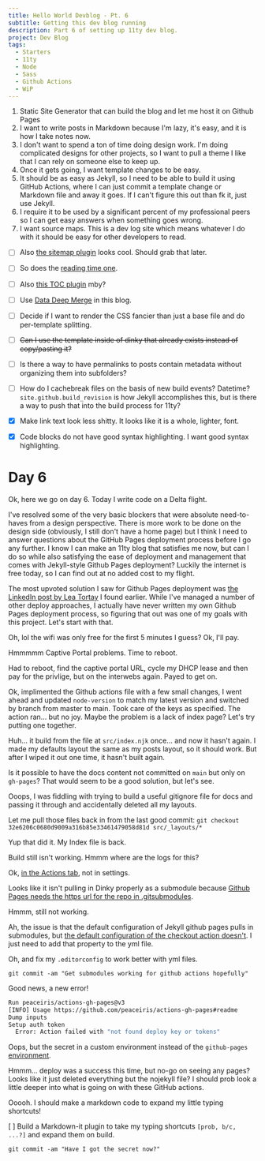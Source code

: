```yaml
---
title: Hello World Devblog - Pt. 6
subtitle: Getting this dev blog running
description: Part 6 of setting up 11ty dev blog.
project: Dev Blog
tags:
  - Starters
  - 11ty
  - Node
  - Sass
  - Github Actions
  - WiP
---
```



1. Static Site Generator that can build the blog and let me host it on Github Pages
2. I want to write posts in Markdown because I'm lazy, it's easy, and it is how I take notes now.
3. I don't want to spend a ton of time doing design work. I'm doing complicated designs for other projects, so I want to pull a theme I like that I can rely on someone else to keep up.
4. Once it gets going, I want template changes to be easy.
5. It should be as easy as Jekyll, so I need to be able to build it using GitHub Actions, where I can just commit a template change or Markdown file and away it goes. If I can't figure this out than fk it, just use Jekyll.
6. I require it to be used by a significant percent of my professional peers so I can get easy answers when something goes wrong.
7. I want source maps. This is a dev log site which means whatever I do with it should be easy for other developers to read.

- [ ] Also [the sitemap plugin](https://www.npmjs.com/package/@quasibit/eleventy-plugin-sitemap) looks cool. Should grab that later.

- [ ] So does the [reading time one](https://www.npmjs.com/package/eleventy-plugin-reading-time).

- [ ] Also [this TOC plugin](https://github.com/jdsteinbach/eleventy-plugin-toc/blob/master/src/BuildTOC.js) mby?

- [ ] Use [Data Deep Merge](https://www.11ty.dev/docs/data-deep-merge/) in this blog.

- [ ] Decide if I want to render the CSS fancier than just a base file and do per-template splitting.

<s>

- [ ] Can I use the template inside of dinky that already exists instead of copy/pasting it?

</s>

- [ ] Is there a way to have permalinks to posts contain metadata without organizing them into subfolders?

- [ ] How do I cachebreak files on the basis of new build events? Datetime? `site.github.build_revision` is how Jekyll accomplishes this, but is there a way to push that into the build process for 11ty?

- [x] Make link text look less shitty. It looks like it is a whole, lighter, font.

- [x] Code blocks do not have good syntax highlighting. I want good syntax highlighting.

# Day 6

Ok, here we go on day 6. Today I write code on a Delta flight.

I've resolved some of the very basic blockers that were absolute need-to-haves from a design perspective. There is more work to be done on the design side (obviously, I still don't have a home page) but I think I need to answer questions about the GitHub Pages deployment process before I go any further. I know I can make an 11ty blog that satisfies me now, but can I do so while also satisfying the ease of deployment and management that comes with Jekyll-style Github Pages deployment? Luckily the internet is free today, so I can find out at no added cost to my flight.

The most upvoted solution I saw for Github Pages deployment was [the LinkedIn post by Lea Tortay](https://www.linkedin.com/pulse/eleventy-github-pages-lea-tortay/) I found earlier. While I've managed a number of other deploy approaches, I actually have never written my own Github Pages deployment process, so figuring that out was one of my goals with this project. Let's start with that.

Oh, lol the wifi was only free for the first 5 minutes I guess? Ok, I'll pay.

Hmmmmm Captive Portal problems. Time to reboot.

Had to reboot, find the captive portal URL, cycle my DHCP lease and then pay for the privlige, but on the interwebs again. Payed to get on.

Ok, implimented the Github actions file with a few small changes, I went ahead and updated `node-version` to match my latest version and switched by branch from master to main. Took care of the keys as specified. The action ran... but no joy. Maybe the problem is a lack of index page? Let's try putting one together.

Huh... it build from the file at `src/index.njk` once... and now it hasn't again. I made my defaults layout the same as my posts layout, so it should work. But after I wiped it out one time, it hasn't built again.

Is it possible to have the docs content not committed on `main` but only on `gh-pages`? That would seem to be a good solution, but let's see.

Ooops, I was fiddling with trying to build a useful gitignore file for docs and passing it through and accidentally deleted all my layouts.

Let me pull those files back in from the last good commit: `git checkout 32e6206c0680d9009a316b85e33461479058d81d src/_layouts/*`

Yup that did it. My Index file is back.

Build still isn't working. Hmmm where are the logs for this?

Ok, [in the Actions tab](https://github.com/AramZS/devblog/actions), not in settings.

Looks like it isn't pulling in Dinky properly as a submodule because [Github Pages needs the https url for the repo in .gitsubmodules](https://docs.github.com/en/pages/getting-started-with-github-pages/using-submodules-with-github-pages).

Hmmm, still not working.

Ah, the issue is that the default configuration of Jekyll github pages pulls in submodules, but [the default configuration of the checkout action doesn't](https://github.com/actions/checkout). I just need to add that property to the yml file.

Oh, and fix my `.editorconfig` to work better with yml files.

`git commit -am "Get submodules working for github actions hopefully"`

Good news, a new error!

```bash
Run peaceiris/actions-gh-pages@v3
[INFO] Usage https://github.com/peaceiris/actions-gh-pages#readme
Dump inputs
Setup auth token
  Error: Action failed with "not found deploy key or tokens"
```

Oops, but the secret in a custom environment instead of the `github-pages` [environment](https://github.com/AramZS/devblog/settings/environments).

Hmmm... deploy was a success this time, but no-go on seeing any pages? Looks like it just deleted everything but the nojekyll file? I should prob look a little deeper into what is going on with these GitHub actions.

Ooooh. I should make a markdown code to expand my little typing shortcuts!

[ ] Build a Markdown-it plugin to take my typing shortcuts `[prob, b/c, ...?]` and expand them on build.

`git commit -am "Have I got the secret now?"`

